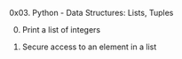 0x03. Python - Data Structures: Lists, Tuples

0. Print a list of integers

1. Secure access to an element in a list

